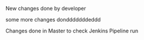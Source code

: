 New changes done by developer

some more changes dondddddddeddd

Changes done in Master to check Jenkins Pipeline run

